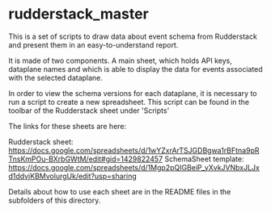 # rudderstack_master

This is a set of scripts to draw data about event schema from Rudderstack and present them in an easy-to-understand report.

It is made of two components. A main sheet, which holds API keys, dataplane names and which is able to display the data for events associated with the selected dataplane.

In order to view the schema versions for each dataplane, it is necessary to run a script to create a new spreadsheet. This script can be found in the toolbar of the Rudderstack sheet under 'Scripts'

The links for these sheets are here: 

Rudderstack sheet: https://docs.google.com/spreadsheets/d/1wYZxrArTSJGDBgwa1rBFtna9pRTnsKmPOu-BXrbGWtM/edit#gid=1429822457
SchemaSheet template: https://docs.google.com/spreadsheets/d/1Mgp2pQIGBeiP_yXvkJVNbxJLJxd1ddvjKBMvolurgUk/edit?usp=sharing

Details about how to use each sheet are in the README files in the subfolders of this directory.